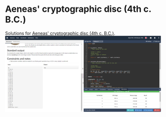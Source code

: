 # Aeneas' cryptographic disc (4th c. B.C.)
Solutions for [Aeneas' cryptographic disc (4th c. B.C.)](https://csacademy.com/ieeextreme-practice/task/d48ada9a7213299f1b24b22b2fb9443f/).
![](https://github.com/jochman/CompetitionProgramming/raw/master/IEEE/Aeneascryptographicdisc/Aeneascryptographicdisc.png)

